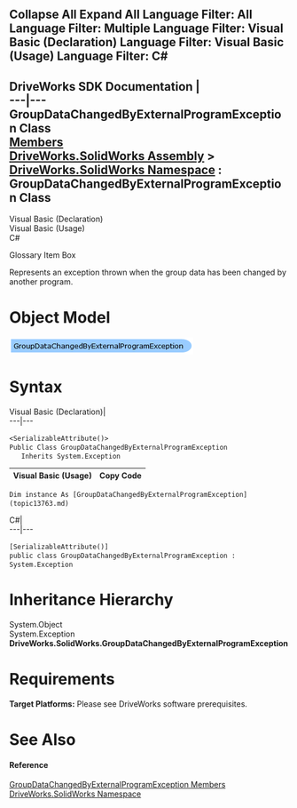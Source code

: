 Collapse All Expand All Language Filter: All  Language Filter: Multiple  Language Filter: Visual Basic (Declaration) Language Filter: Visual Basic (Usage) Language Filter: C#  
---  
DriveWorks SDK Documentation  |   
---|---  
GroupDataChangedByExternalProgramException Class   
[Members](topic13764.md)   
[DriveWorks.SolidWorks Assembly](topic13342.md) > [DriveWorks.SolidWorks Namespace](topic13345.md) : GroupDataChangedByExternalProgramException Class  
---  
  
Visual Basic (Declaration)    
Visual Basic (Usage)    
C# 

Glossary Item Box

Represents an exception thrown when the group data has been changed by another program. 

# Object Model

![](dotnetdiagramimages/image751.png)

# Syntax

Visual Basic (Declaration)|   
---|---  
      
    
    <SerializableAttribute()>
    Public Class GroupDataChangedByExternalProgramException 
       Inherits System.Exception  
  
Visual Basic (Usage)| Copy Code  
---|---  
      
    
    Dim instance As [GroupDataChangedByExternalProgramException](topic13763.md)  
  
C#|   
---|---  
      
    
    [SerializableAttribute()]
    public class GroupDataChangedByExternalProgramException : System.Exception   
  
# Inheritance Hierarchy

System.Object  
System.Exception  
**DriveWorks.SolidWorks.GroupDataChangedByExternalProgramException**  


# Requirements

**Target Platforms:** Please see DriveWorks software prerequisites.

# See Also

#### Reference

[GroupDataChangedByExternalProgramException Members](topic13764.md)   
[DriveWorks.SolidWorks Namespace](topic13345.md)



